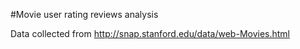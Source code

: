 #Movie user rating reviews analysis

Data collected from http://snap.stanford.edu/data/web-Movies.html
